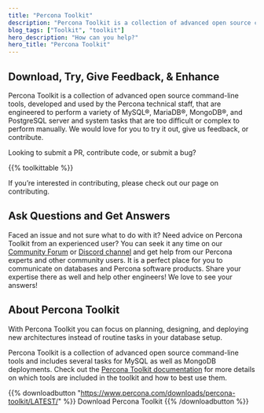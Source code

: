 ```yaml
---
title: "Percona Toolkit"
description: "Percona Toolkit is a collection of advanced open source command-line tools to help you get the most out of your MySQL and MongoDB database setups"
blog_tags: ["Toolkit", "toolkit"]
hero_description: "How can you help?"
hero_title: "Percona Toolkit"
---
```


## Download, Try, Give Feedback, & Enhance

Percona Toolkit is a collection of advanced open source command-line tools, developed and used by the Percona technical staff, that are engineered to perform a variety of MySQL®, MariaDB®, MongoDB®, and PostgreSQL server and system tasks that are too difficult or complex to perform manually. We would love for you to try it out, give us feedback, or contribute. 

Looking to submit a PR, contribute code, or submit a bug?

{{% toolkittable %}}

If you’re interested in contributing, please check out our page on contributing.

## Ask Questions and Get Answers

Faced an issue and not sure what to do with it? Need advice on Percona Toolkit from an experienced user? You can seek it any time on our [Community Forum](https://forums.percona.com/c/polyglot-projects/percona-toolkit/13) or [Discord channel](http://per.co.na/discord) and get help from our Percona experts and other community users. It is a perfect place for you to communicate on databases and Percona software products. Share your expertise there as well and help other engineers! We love to see your answers!

## About Percona Toolkit 

With Percona Toolkit you can focus on planning, designing, and deploying new architectures instead of routine tasks in your database setup.

Percona Toolkit is a collection of advanced open source command-line tools and includes several tasks for MySQL as well as MongoDB deployments. Check out the [Percona Toolkit documentation](https://www.percona.com/doc/percona-toolkit/LATEST/index.html) for more details on which tools are included in the toolkit and how to best use them.

{{% downloadbutton "https://www.percona.com/downloads/percona-toolkit/LATEST/" %}}
Download Percona Toolkit
{{% /downloadbutton %}}

